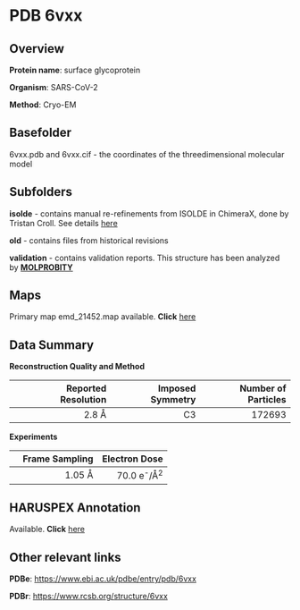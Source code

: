 # PDB 6vxx

## Overview

**Protein name**: surface glycoprotein

**Organism**: SARS-CoV-2

**Method**: Cryo-EM

## Basefolder

6vxx.pdb and 6vxx.cif - the coordinates of the threedimensional molecular model

## Subfolders

**isolde** - contains manual re-refinements from ISOLDE in ChimeraX, done by Tristan Croll. See details [here](https://github.com/thorn-lab/coronavirus_structural_task_force/blob/master/pdb/surface_glycoprotein/SARS-CoV-2/6vxx/isolde/directory_info.txt)

**old** - contains files from historical revisions

**validation** - contains validation reports. This structure has been analyzed by   [**MOLPROBITY**](https://github.com/thorn-lab/coronavirus_structural_task_force/tree/master/pdb/surface_glycoprotein/SARS-CoV-2/6vxx/validation/molprobity)   



## Maps

Primary map emd_21452.map available. **Click** [here](http://ftp.wwpdb.org/pub/emdb/structures/EMD-21452/map/) 

## Data Summary
**Reconstruction Quality and Method**

|   | Reported Resolution | Imposed Symmetry | Number of Particles |
|---|-------------:|----------------:|--------------:|
|   |2.8 Å|C3|172693|

**Experiments**

|   | Frame Sampling | Electron Dose |
|---|-------------:|----------------:|
|   |1.05 Å|70.0 e<sup>-</sup>/Å<sup>2</sup>|

## HARUSPEX Annotation

Available. **Click** [here](https://zenodo.org/record/3820107)

## Other relevant links 
**PDBe**:  https://www.ebi.ac.uk/pdbe/entry/pdb/6vxx
 
**PDBr**: https://www.rcsb.org/structure/6vxx 
